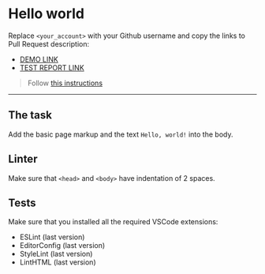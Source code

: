 # Hello world

Replace `<your_account>` with your Github username and copy the links to Pull Request description:
- [DEMO LINK](https://Talpidaeasd.github.io/layout_hello-world/)
- [TEST REPORT LINK](https://Talpidaeasd.github.io/layout_hello-world/report/html_report/)

> Follow [this instructions](https://mate-academy.github.io/layout_task-guideline/#how-to-solve-the-layout-tasks-on-github)
___

## The task

Add the basic page markup and the text `Hello, world!` into the body.

## Linter

Make sure that `<head>` and `<body>` have indentation of 2 spaces.

## Tests

Make sure that you installed all the required VSCode extensions:

- ESLint (last version)
- EditorConfig (last version)
- StyleLint (last version)
- LintHTML (last version)
